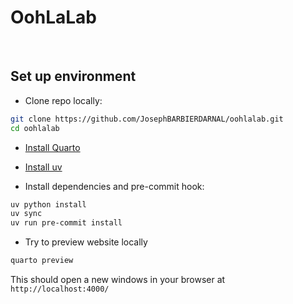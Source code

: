 # OohLaLab

<br>

## Set up environment

- Clone repo locally:

```bash
git clone https://github.com/JosephBARBIERDARNAL/oohlalab.git
cd oohlalab
```

- [Install Quarto](https://quarto.org/docs/get-started/)

- [Install uv](https://docs.astral.sh/uv/)

- Install dependencies and pre-commit hook:

```bash
uv python install
uv sync
uv run pre-commit install
```

- Try to preview website locally

```bash
quarto preview
```

This should open a new windows in your browser at `http://localhost:4000/`
